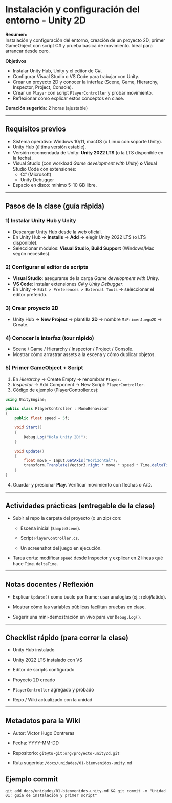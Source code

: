 # Instalación y configuración del entorno - Unity 2D

**Resumen:**  
Instalación y configuración del entorno, creación de un proyecto 2D, primer GameObject con script C# y prueba básica de movimiento. Ideal para arrancar desde cero.

**Objetivos**
- Instalar Unity Hub, Unity y el editor de C#.
- Configurar Visual Studio o VS Code para trabajar con Unity.
- Crear un proyecto 2D y conocer la interfaz (Scene, Game, Hierarchy, Inspector, Project, Console).
- Crear un `Player` con script `PlayerController` y probar movimiento.
- Reflexionar cómo explicar estos conceptos en clase.

**Duración sugerida:** 2 horas (ajustable)

---

## Requisitos previos
- Sistema operativo: Windows 10/11, macOS (o Linux con soporte Unity).
- Unity Hub (última versión estable).
- Versión recomendada de Unity: **Unity 2022 LTS** (o la LTS disponible en la fecha).
- Visual Studio (con workload *Game development with Unity*) **o** Visual Studio Code con extensiones:
  - C# (Microsoft)
  - Unity Debugger
- Espacio en disco: mínimo 5–10 GB libre.

---

## Pasos de la clase (guía rápida)

### 1) Instalar Unity Hub y Unity
- Descargar Unity Hub desde la web oficial.
- En Unity Hub → **Installs** → **Add** → elegir Unity 2022 LTS (o LTS disponible).
- Seleccionar módulos: **Visual Studio**, **Build Support** (Windows/Mac según necesites).

### 2) Configurar el editor de scripts
- **Visual Studio**: asegurarse de la carga *Game development with Unity*.
- **VS Code**: instalar extensiones *C#* y *Unity Debugger*.  
- En Unity → `Edit > Preferences > External Tools` → seleccionar el editor preferido.

### 3) Crear proyecto 2D
- Unity Hub → **New Project** → plantilla **2D** → nombre `MiPrimerJuego2D` → Create.

### 4) Conocer la interfaz (tour rápido)
- Scene / Game / Hierarchy / Inspector / Project / Console.
- Mostrar cómo arrastrar assets a la escena y cómo duplicar objetos.

### 5) Primer GameObject + Script
1. En *Hierarchy* → Create Empty → renombrar `Player`.
2. *Inspector* → Add Component → New Script: `PlayerController`.
3. Código de ejemplo (PlayerController.cs):

```csharp
using UnityEngine;

public class PlayerController : MonoBehaviour
{
    public float speed = 5f;

    void Start()
    {
        Debug.Log("Hola Unity 2D!");
    }

    void Update()
    {
        float move = Input.GetAxis("Horizontal");
        transform.Translate(Vector3.right * move * speed * Time.deltaTime);
    }
}

```

4.  Guardar y presionar **Play**. Verificar movimiento con flechas o A/D.
    

----------

## Actividades prácticas (entregable de la clase)

-   Subir al repo la carpeta del proyecto (o un zip) con:
    
    -   Escena inicial (`SampleScene`).
        
    -   Script `PlayerController.cs`.
        
    -   Un screenshot del juego en ejecución.
        
-   Tarea corta: modificar `speed` desde Inspector y explicar en 2 líneas qué hace `Time.deltaTime`.
    

----------

## Notas docentes / Reflexión

-   Explicar `Update()` como bucle por frame; usar analogías (ej.: reloj/latido).
    
-   Mostrar cómo las variables públicas facilitan pruebas en clase.
    
-   Sugerir una mini-demostración en vivo para ver `Debug.Log()`.
    

----------

## Checklist rápido (para correr la clase)

-   Unity Hub instalado
    
-   Unity 2022 LTS instalado con VS
    
-   Editor de scripts configurado
    
-   Proyecto 2D creado
    
-   `PlayerController` agregado y probado
    
-   Repo / Wiki actualizado con la unidad
    

----------

## Metadatos para la Wiki

-   Autor: Victor Hugo Contreras
    
-   Fecha: YYYY-MM-DD
    
-   Repositorio: `git@tu-git:org/proyecto-unity2d.git`
    
-   Ruta sugerida: `/docs/unidades/01-bienvenidos-unity.md`
    

## Ejemplo commit

`git add docs/unidades/01-bienvenidos-unity.md && git commit -m "Unidad 01: guía de instalación y primer script"`



<!--stackedit_data:
eyJoaXN0b3J5IjpbLTE1MzE5NDE4NjJdfQ==
-->